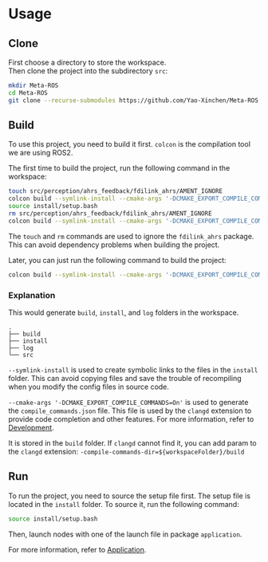 # Usage

## Clone

First choose a directory to store the workspace. \
Then clone the project into the subdirectory `src`:

```bash
mkdir Meta-ROS
cd Meta-ROS
git clone --recurse-submodules https://github.com/Yao-Xinchen/Meta-ROS src
```

## Build

To use this project, you need to build it first.
`colcon` is the compilation tool we are using ROS2.

The first time to build the project, run the following command in the workspace:

```Bash
touch src/perception/ahrs_feedback/fdilink_ahrs/AMENT_IGNORE
colcon build --symlink-install --cmake-args '-DCMAKE_EXPORT_COMPILE_COMMANDS=On'
source install/setup.bash
rm src/perception/ahrs_feedback/fdilink_ahrs/AMENT_IGNORE
colcon build --symlink-install --cmake-args '-DCMAKE_EXPORT_COMPILE_COMMANDS=On'
```

The `touch` and `rm` commands are used to ignore the `fdilink_ahrs` package.
This can avoid dependency problems when building the project.

Later, you can just run the following command to build the project:
```Bash
colcon build --symlink-install --cmake-args '-DCMAKE_EXPORT_COMPILE_COMMANDS=On'
```

### Explanation

This would generate `build`, `install`, and `log` folders in the workspace.

```Text
.
├── build
├── install
├── log
└── src
```

`--symlink-install` is used to create symbolic links to the files in the `install` folder.
This can avoid copying files and save the trouble of recompiling when you modify the config files in source code.

`--cmake-args '-DCMAKE_EXPORT_COMPILE_COMMANDS=On'` is used to generate the `compile_commands.json` file.
This file is used by the `clangd` extension to provide code completion and other features.
For more information, refer to [Development](development.md).

It is stored in the `build` folder.
If `clangd` cannot find it, you can add param to the `clangd` extension: `-compile-commands-dir=${workspaceFolder}/build`

## Run

To run the project, you need to source the setup file first.
The setup file is located in the `install` folder.
To source it, run the following command:

```bash
source install/setup.bash
```

Then, launch nodes with one of the launch file in package `application`.

For more information, refer to [Application](application.md).
